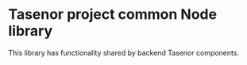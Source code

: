 # Tasenor project common Node library


This library has functionality shared by backend Tasenor components.
